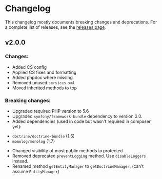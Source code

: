Changelog
=========

This changelog mostly documents breaking changes and deprecations.
For a complete list of releases, see the [releases page][0].

[0]: https://github.com/pkruithof/PKCommandExtraBundle/releases

## v2.0.0

### Changes:

* Added CS config
* Applied CS fixes and formatting
* Added phpdoc where missing
* Removed unused `services.xml`
* Moved inherited methods to top


### Breaking changes:

* Upgraded required PHP version to 5.6
* Upgraded `symfony/framework-bundle` dependency to version 3.0.
* Added dependencies (used in code but wasn't required in composer yet):
 - `doctrine/doctrine-bundle` (1.5)
 - `monolog/monolog` (1.7)
* Changed visibility of most public methods to protected
* Removed deprecated `preventLogging` method. Use `disableLoggers` instead.
* Renamed method `getEntityManager` to `getDoctrineManager`, (can't assume `EntityManager`)
